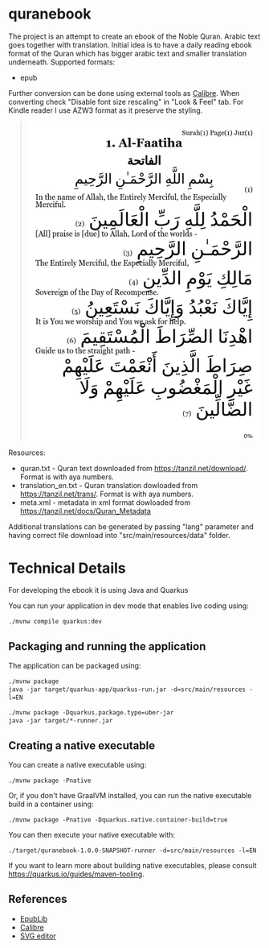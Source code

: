 # quranebook

The project is an attempt to create an ebook of the Noble Quran. Arabic text goes together with translation. 
Initial idea is to have a daily reading ebook format of the Quran which has bigger arabic text and smaller translation underneath.
Supported formats:
 - epub

Further conversion can be done using external tools as [Calibre](https://calibre-ebook.com/). When converting check "Disable font size rescaling" in "Look & Feel" tab.
For Kindle reader I use AZW3 format as it preserve the styling.

> ![Example page](./docs/example_page.png)
 
Resources:
- quran.txt - Quran text downloaded from https://tanzil.net/download/. Format is with aya numbers.
- translation_en.txt - Quran translation dowloaded from https://tanzil.net/trans/. Format is with aya numbers.  
- meta.xml - metadata in xml format dowloaded from https://tanzil.net/docs/Quran_Metadata

Additional translations can be generated by passing "lang" parameter and having correct file download into "src/main/resources/data" folder.  

# Technical Details
For developing the ebook it is using Java and Quarkus

You can run your application in dev mode that enables live coding using:
```shell script
./mvnw compile quarkus:dev
```

## Packaging and running the application

The application can be packaged using:
```shell script
./mvnw package
java -jar target/quarkus-app/quarkus-run.jar -d=src/main/resources -l=EN
```

```shell script
./mvnw package -Dquarkus.package.type=uber-jar
java -jar target/*-runner.jar
```

## Creating a native executable

You can create a native executable using: 
```shell script
./mvnw package -Pnative
```

Or, if you don't have GraalVM installed, you can run the native executable build in a container using: 
```shell script
./mvnw package -Pnative -Dquarkus.native.container-build=true
```

You can then execute your native executable with:
```
./target/quranebook-1.0.0-SNAPSHOT-runner -d=src/main/resources -l=EN
``` 

If you want to learn more about building native executables, please consult https://quarkus.io/guides/maven-tooling.

## References
 - [EpubLib](https://github.com/psiegman/epublib)
 - [Calibre](https://calibre-ebook.com/)
 - [SVG editor](https://editor.method.ac/)